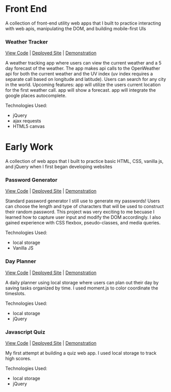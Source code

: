 # Front End 
A collection of front-end utility web apps that I built to practice interacting with web apis, manipulating the DOM, and building mobile-first UIs
### Weather Tracker
[View Code](https://github.com/elliotfouts/Weather-forecast) | [Deployed Site](https://elliotfouts.github.io/Weather-forecast/) | [Demonstration]()

A weather tracking app where users can view the current weather and a 5 day forecast of the weather. The app makes api calls to the OpenWeather api for both the current weather and the UV index (uv index requires a separate call based on longitude and latitude). Users can search for any city in the world. 
Upcoming features: app will utilize the users current location for the first weather call. app will show a forecast. app will integrate the google places autocomplete. 

Technologies Used:
* jQuery
* ajax requests
* HTML5 canvas

# Early Work
A collection of web apps that I built to practice basic HTML, CSS, vanilla js, and jQuery when I first began developing websites
### Password Generator 
[View Code](https://github.com/elliotfouts/password-generator) | [Deployed Site](https://elliotfouts.github.io/password-generator/) | [Demonstration]()

Standard password generator I still use to generate my passwords! Users can choose the length and type of characters that will be used to construct their random password. This project was very exciting to me becuase I learned how to capture user input and modify the DOM accordingly. I also gained experience with CSS flexbox, pseudo-classes, and media queries.

Technologies Used:
* local storage
* Vanilla JS
### Day Planner
[View Code](https://github.com/elliotfouts/day-planner) | [Deployed Site](https://elliotfouts.github.io/day-planner/) | [Demonstration]()

A daily planner using local storage where users can plan out their day by saving tasks organized by time. I used moment.js to color coordinate the timeslots.

Technologies Used:
* local storage
* jQuery
### Javascript Quiz
[View Code](https://github.com/elliotfouts/coding-quiz) | [Deployed Site](https://elliotfouts.github.io/coding-quiz/) | [Demonstration]()

My first attempt at building a quiz web app. I used local storage to track high scores.

Technologies Used:
* local storage
* jQuery

